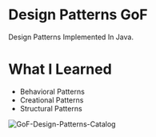 # Design Patterns GoF

Design Patterns Implemented In Java.

# What I Learned

- Behavioral Patterns
- Creational Patterns
- Structural Patterns

![GoF-Design-Patterns-Catalog](https://user-images.githubusercontent.com/35077725/117317775-5711eb00-ae79-11eb-8ea2-30de175e45e4.png)

